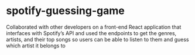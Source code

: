 # spotify-guessing-game
Collaborated with other developers on a front-end React application that interfaces with Spotify’s API and used the endpoints to get the genres, artists, and their top songs so users can be able to listen to them and guess which artist it belongs to
